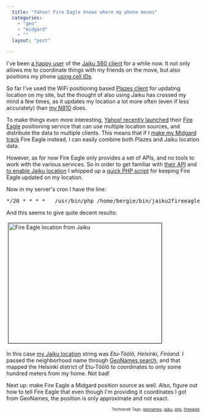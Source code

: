 ```yaml
---
  title: "Yahoo! Fire Eagle knows where my phone moves"
  categories: 
    - "geo"
    - "midgard"
    - ""
  layout: "post"

---
```

<p>
I've been <a href="http://bergie.iki.fi/blog/jaiku-personal_presence_aggregator.html">a happy user</a> of the <a href="http://jaiku.com/mobile">Jaiku S60 client</a> for a while now. It not only allows me to coordinate things with my friends on the move, but also positions my phone <a href="http://en.wikipedia.org/wiki/GSM_localization">using cell IDs</a>.
</p><p>
So far I've used the WiFi positioning based <a href="http://bergie.iki.fi/blog/plazes_on_the_n800.html">Plazes client</a> for updating location on my site, but the thought of also using Jaiku has crossed my mind a few times, as it updates my location a lot more often (even if less accurately) than <a href="http://bergie.iki.fi/blog/appliances_are_starting_to_take_over.html">my N810</a> does.
</p><p>
To make things even more interesting, <a href="http://www.readwriteweb.com/archives/location_aware_smart_rollout_f.php">Yahoo! recently launched</a> their <a href="https://fireeagle.yahoo.net/">Fire Eagle</a> positioning service that can use multiple location sources, and distribute the data to multiple clients. This means that if I <a href="http://bergie.iki.fi/blog/the-midgard-position.html">make my Midgard track</a> Fire Eagle instead, I can easily combine both Plazes and Jaiku location data.
</p><p>
However, as for now Fire Eagle only provides a set of APIs, and no tools to work with the various services. So in order to get familiar with <a href="http://fireeagle.yahoo.net/developer">their API</a> and <a href="http://jaiku.com/channel/devku/presence/28244456">to enable Jaiku location</a> I whipped up a <a href="http://www.nehmer.net/~bergie/jaiku2fireeagle.phps">quick PHP script</a> for keeping Fire Eagle updated on my location.
</p><p>
Now in my server's cron I have the line:
</p><pre>
*/20 * * * *   /usr/bin/php /home/bergie/bin/jaiku2fireeagle.php bergie &lt;fire eagle access key&gt; &lt;fire eagle access secret&gt;
</pre><p>
And this seems to give quite decent results:
</p><p>
<a href="http://bergie.iki.fi/midcom-serveattachmentguid-6be093f4ec7411dc8ae8b54eb76a1bf51bf5/fire-eagle-from-jaiku.png"><img src="http://bergie.iki.fi/midcom-serveattachmentguid-8ac8f25cec7411dca8da912c64d0a85ca85c/fire-eagle-from-jaiku-tm.jpg" height="313" width="400" border="1" hspace="4" vspace="4" alt="Fire Eagle location from Jaiku" title="Fire Eagle location from Jaiku" /></a>
</p><p>
In this case <a href="http://bergie.jaiku.com/">my Jaiku location</a> string was <em>Etu-Töölö, Helsinki, Finland</em>. I passed the neighborhood name through <a href="http://www.geonames.org/export/geonames-search.html">GeoNames search</a>, and that mapped the Helsinki district of Etu-Töölö to coordinates to only some hundred meters from my home. Not bad!
</p><p>
Next up: make Fire Eagle a Midgard position source as well. Also, figure out how to tell Fire Eagle that even though I'm providing it coordinates I got from GeoNames, the position is only approximate and not exact.
</p>
<p style="text-align:right;font-size:10px;">Technorati Tags: <a href="http://www.technorati.com/tag/geonames">geonames</a>, <a href="http://www.technorati.com/tag/jaiku">jaiku</a>, <a href="http://www.technorati.com/tag/php">php</a>, <a href="http://www.technorati.com/tag/fireeagle">fireeagle</a></p>